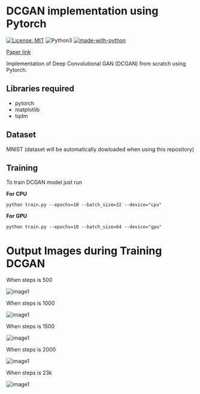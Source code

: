 # DCGAN implementation using Pytorch
[![License: MIT](https://img.shields.io/badge/License-MIT-yellow.svg)](https://opensource.org/licenses/MIT)
![Python3](https://img.shields.io/badge/python->=3-green.svg)
[![made-with-python](https://img.shields.io/badge/Made%20with-Python-1f425f.svg)](https://www.python.org/)

[Paper link](https://arxiv.org/pdf/1511.06434.pdf)

Implementation of Deep Convolutional GAN (DCGAN) from scratch using Pytorch.

## Libraries required

* pytorch
* matplotlib
* tqdm

## Dataset
 MNIST
 (dataset will be automatically dowloaded when using this repository)

 ## Training

 To train DCGAN model just run

**For CPU**
```
python train.py --epochs=10 --batch_size=32 --device="cpu"
```

**For GPU**
```
python train.py --epochs=10 --batch_size=64 --device="gpu"
```

# Output Images during Training DCGAN

When steps is 500

![image1]("./images/generated_step500.png")


When steps is 1000

![image1]("./images/generated_step1000.png")

When steps is 1500

![image1]("./images/generated_step1500.png")

When steps is 2000

![image1]("./images/generated_step2000.png")

When steps is 23k

![image1]("./images/generated_step23k.png")


